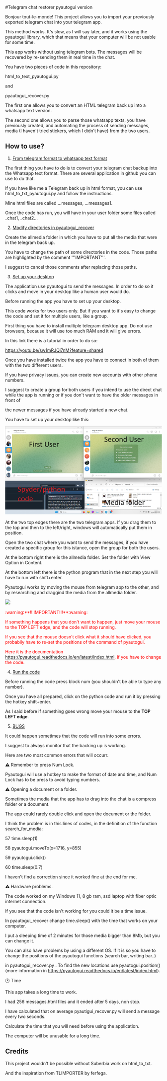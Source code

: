#Telegram chat restorer pyautogui version

Bonjour tout-le-monde! This project allows you to import your previously exported telegram chat into your telegram app.

This method works. It's slow, as I will say later, and it works using the pyautogui library, which that means that your computer will be not usable for some time.

This app works without using telegram bots. The messages will be recovered by re-sending them in real time in the chat.


You have two pieces of code in this repository:

html_to_text_pyautogui.py

and

pyautogui_recover.py


The first one allows you to convert an HTML telegram back up into a whatsapp text version.

The second one allows you to parse those whatsapp texts, you have previously created, and automating the process of sending messages, media (I haven't tried stickers, which I didn't have) from the two users.


## How to use?


1. <ins>From telegram format to whatsapp text format</ins>

The first thing you have to do is to convert your telegram chat backup into the Whatsapp text format. There are several application in github you can use to do that.

If you have like me a Telegram back up in html format, you can use html_to_txt_pyautogui.py and follow the instructions.

Mine html files are called ...messages, ...messages1.


Once the code has run, you will have in your user folder some files called _chat1, _chat2...


2. <ins>Modify directories in pyautogui_recover</ins>

Create the allmedia folder in which you have to put all the media that were in the telegram back up.

You have to change the path of some directories in the code. Those paths are highlighted by the comment '''IMPORTANT'''.

I suggest to cancel those comments after replacing those paths.


3. <ins>Set up your desktop</ins>

The application use pyautogui to send the messages. In order to do so it clicks and move in your desktop like a human user would do.

Before running the app you have to set up your desktop.

This code works for two users only. But if you want to it's easy to change the code and set it for multiple users, like a group.

First thing you have to install multiple telegram desktop app. Do not use browsers, because it will use too much RAM and it will give errors.

In this link there is a tutorial in order to do so:

https://youtu.be/sw1mRJQi7nM?feature=shared


Once you have installed twice the app you have to connect in both of them with the two different users.

If you have privacy issues, you can create new accounts with other phone numbers.

I suggest to create a group for both users if you intend to use the direct chat while the app is running or if you don't want to have the older messages in front of

the newer messages if you have already started a new chat.


You have to set up your desktop like this:

![](Screenshot1.png)

At the two top edges there are the two telegram apps. If you drag them to the top and then to the left/right, windows will automatically put them in position.

Open the two chat where you want to send the messages, if you have created a specific group for this istance, open the group for both the users.

At the bottom right there is the allmedia folder. Set the folder with View Option in Content.

At the bottom left there is the python program that in the next step you will have to run with shift+enter.

Pyautogui works by moving the mouse from telegram app to the other, and by researching and draggind the media from the allmedia folder.

 
![](Screenshot12.png)

<font color="red">
:warning:**!!!IMPORTANT!!!**:warning:


If something happens that you don't want to happen, just move your mouse to the TOP LEFT edge, and the code will stop running.


If you see that the mouse doesn't click what it should have clicked, you probabily have to re-set the positions of the command of pyautogui.

Here it is the documentation https://pyautogui.readthedocs.io/en/latest/index.html, if you have to change the code.</font>


4. <ins>Run the code</ins>

Before running the code press block num (you shouldn't be able to type any number).

Once you have all prepared, click on the python code and run it by pressing the hotkey shift+enter.

As I said before if something goes wrong move your mouse to the **TOP LEFT edge**.


5. <ins>BUGS</ins>

It could happen sometimes that the code will run into some errors.

I suggest to always monitor that the backing up is working.

Here are two most common errors that will occurr.


:warning: Remember to press Num Lock.

Pyautogui will use a hotkey to make the format of date and time, and Num Lock has to be press to avoid typing numbers.


:warning: Opening a document or a folder. 

Sometimes the media that the app has to drag into the chat is a compress folder or a document.

The app could rarely double click and open the document or the folder.

I think the problem is in this lines of codes, in the definition of the function search_for_media:

57    time.sleep(1)

58    pyautogui.moveTo(x=1716, y=855)

59    pyautogui.click()

60    time.sleep(0.7)


I haven't find a correction since it worked fine at the end for me.


:warning: Hardware problems.

The code worked on my Windows 11, 8 gb ram, ssd laptop with fiber optic internet connection.

If you see that the code isn't working for you could it be a time issue.

In pyautogui_recover change time.sleep() with the time that works on your computer.

I put a sleeping time of 2 minutes for those media bigger than 8Mb, but you can change it.


You can also have problems by using a different OS. If it is so you have to change the positions of the pyautogui functions (search bar, writing bar..)

in pyautogui_recover.py . To find the new locations use pyautogui.position() (more information in https://pyautogui.readthedocs.io/en/latest/index.html).


🕑 Time

This app takes a long time to work.

I had 256 messages.html files and it ended after 5 days, non stop.

I have calculated that on average pyautigui_recover.py will send a message every two seconds.

Calculate the time that you will need before using the application.

The computer will be unusable for a long time.


## Credits

This project wouldn't be possible without Suberbia work on html_to_txt.

And the inspiration from TLIMPORTER by ferfega.
